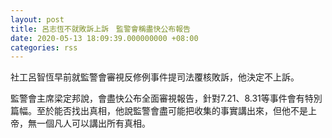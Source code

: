 ```yaml
---
layout: post
title: 呂志恆不就敗訴上訴　監警會稱盡快公布報告
date: 2020-05-13 18:09:39.000000000 +08:00
categories: rss
---
```


社工呂智恆早前就監警會審視反修例事件提司法覆核敗訴，他決定不上訴。

監警會主席梁定邦說，會盡快公布全面審視報告，針對7.21、8.31等事件會有特別篇幅。至於能否找出真相，他說監警會盡可能把收集的事實講出來，但他不是上帝，無一個凡人可以講出所有真相。
